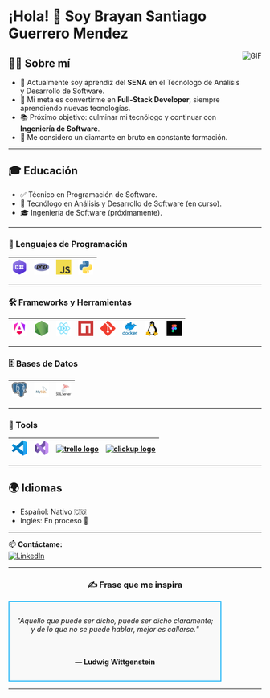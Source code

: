 # ¡Hola! 👋 Soy Brayan Santiago Guerrero Mendez

<img align="right" alt="GIF" height="160px" src="https://media.giphy.com/media/Ah3zHH7hvsSB2/giphy.gif" />

## 👨‍💻 Sobre mí
- 🌱 Actualmente soy aprendiz del **SENA** en el Tecnólogo de Análisis y Desarrollo de Software.  
- 🎯 Mi meta es convertirme en **Full-Stack Developer**, siempre aprendiendo nuevas tecnologías.  
- 📚 Próximo objetivo: culminar mi tecnólogo y continuar con **Ingeniería de Software**.  
- 🚀 Me considero un diamante en bruto en constante formación.  

---

## 🎓 Educación
- ✅ Técnico en Programación de Software.  
- 📖 Tecnólogo en Análisis y Desarrollo de Software (en curso).  
- 🎓 Ingeniería de Software (próximamente).  

---

### 🚀 Lenguajes de Programación

| [<img src="https://raw.githubusercontent.com/github/explore/master/topics/csharp/csharp.png" alt="csharp logo" width="30">](https://learn.microsoft.com/es-es/dotnet/csharp/) | [<img src="https://raw.githubusercontent.com/github/explore/master/topics/php/php.png" alt="php logo" width="30">](https://www.php.net/) | [<img src="https://raw.githubusercontent.com/github/explore/master/topics/javascript/javascript.png" alt="javascript logo" width="30">](https://developer.mozilla.org/es/docs/Web/JavaScript) | [<img src="https://raw.githubusercontent.com/github/explore/master/topics/python/python.png" alt="python logo" width="30">](https://www.python.org/) |
|---|---|---|---|

---

### 🛠️ Frameworks y Herramientas

| [<img src="https://raw.githubusercontent.com/github/explore/master/topics/angular/angular.png" alt="angular logo" width="30">](https://angular.dev/) | [<img src="https://raw.githubusercontent.com/github/explore/master/topics/nodejs/nodejs.png" alt="nodejs logo" width="30">](https://nodejs.org/) | [<img src="https://raw.githubusercontent.com/github/explore/master/topics/react/react.png" alt="react logo" width="30">](https://react.dev/) | [<img src="https://raw.githubusercontent.com/github/explore/master/topics/npm/npm.png" alt="npm logo" width="30">](https://www.npmjs.com/) | [<img src="https://raw.githubusercontent.com/github/explore/master/topics/git/git.png" alt="git logo" width="30">](https://git-scm.com/) | [<img src="https://raw.githubusercontent.com/github/explore/master/topics/docker/docker.png" alt="docker logo" width="30">](https://www.docker.com/) | [<img src="https://raw.githubusercontent.com/github/explore/master/topics/linux/linux.png" alt="linux logo" width="30">](https://www.linux.org/) | [<img src="https://raw.githubusercontent.com/github/explore/master/topics/figma/figma.png" alt="figma logo" width="30">](https://www.figma.com/) |
|---|---|---|---|---|---|---|---|

---

### 🗄️ Bases de Datos

| [<img src="https://raw.githubusercontent.com/github/explore/master/topics/postgresql/postgresql.png" alt="postgresql logo" width="30">](https://www.postgresql.org/) | [<img src="https://raw.githubusercontent.com/github/explore/master/topics/mysql/mysql.png" alt="mysql logo" width="30">](https://www.mysql.com/) | [<img src="https://raw.githubusercontent.com/github/explore/master/topics/sql-server/sql-server.png" alt="sqlserver logo" width="30">](https://www.microsoft.com/es-es/sql-server) |
|---|---|---|

---

### 🧰 Tools

| [<img src="https://raw.githubusercontent.com/github/explore/master/topics/visual-studio-code/visual-studio-code.png" alt="vscode logo" width="30">](https://code.visualstudio.com/) | [<img src="https://raw.githubusercontent.com/github/explore/master/topics/visual-studio/visual-studio.png" alt="vs logo" width="30">](https://visualstudio.microsoft.com/vs/community/) | [<img src="https://img.icons8.com/color/48/trello.png" alt="trello logo" width="30">](https://trello.com/) | [<img src="https://img.icons8.com/color/48/clickup.png" alt="clickup logo" width="30">](https://clickup.com/) |
|---|---|---|---|

---

## 🌍 Idiomas
- Español: Nativo 🇨🇴  
- Inglés: En proceso 📖  

---

📫 **Contáctame:**  
[![LinkedIn](https://img.shields.io/badge/-LinkedIn-0A66C2?style=flat&logo=linkedin&logoColor=white)](https://www.linkedin.com/in/guerrero077)  

---

<h3 align="center">✍️ Frase que me inspira</h3>

<div align="center">

<table>
<tr>
<td align="center" style="border: 2px solid #36BCF7; border-radius: 10px; padding: 15px; background-color: #f9f9f9;">

<i>"Aquello que puede ser dicho, puede ser dicho claramente;  
y de lo que no se puede hablar, mejor es callarse."</i>  

<br><br>
<b>— Ludwig Wittgenstein</b>

</td>
</tr>
</table>

</div>

---


